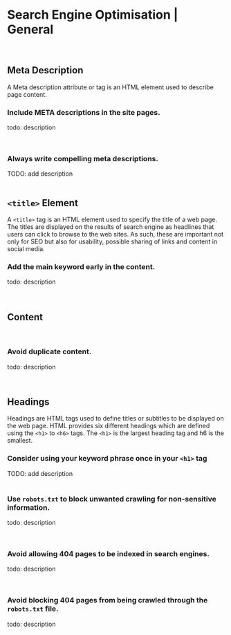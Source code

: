 # Search Engine Optimisation | General

<br>


## Meta Description
A Meta description attribute or tag is an HTML element used to describe page content.
<br>

### Include META descriptions in the site pages.

todo: description

<br>


### Always write compelling meta descriptions.

TODO: add description
<br><br>


## `<title>` Element
A `<title>` tag is an HTML element used to specify the title of a web page. The titles are displayed on the results of search engine as headlines
that users can click to browse to the web sites. As such, these are important not only for SEO but also for usability, possible sharing of links
and content in social media.
<br>


### Add the main keyword early in the content.

todo: description

<br>


## Content
<br>


### Avoid duplicate content.

todo: description

<br>


## Headings
Headings are HTML tags used to define titles or subtitles to be displayed on the web page. HTML provides six different headings which are defined
using the `<h1>` to `<h6>` tags. The `<h1>` is the largest heading tag and h6 is the smallest.
<br>


### Consider using your keyword phrase once in your `<h1>` tag

TODO: add description
<br><br>


### Use `robots.txt` to block unwanted crawling for non-sensitive information.

todo: description

<br>


### Avoid allowing 404 pages to be indexed in search engines.

todo: description

<br>


### Avoid blocking 404 pages from being crawled through the `robots.txt` file.

todo: description

<br>


